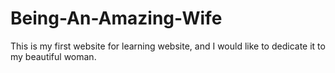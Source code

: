 # Being-An-Amazing-Wife
This is my first website for learning website, and I would like to dedicate it to my beautiful woman.
